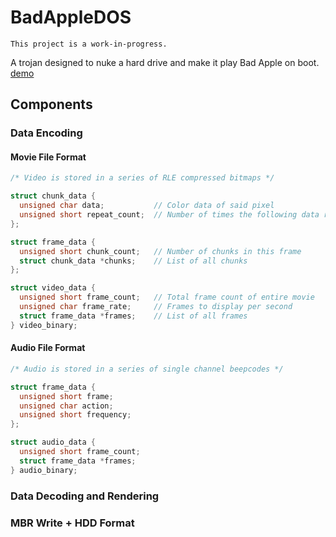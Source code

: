 # BadAppleDOS
`This project is a work-in-progress.`

A trojan designed to nuke a hard drive and make it play Bad Apple on boot.
[demo](https://streamable.com/gbiy2)

## Components

### Data Encoding
#### Movie File Format
``` c
/* Video is stored in a series of RLE compressed bitmaps */

struct chunk_data {
  unsigned char data;           // Color data of said pixel
  unsigned short repeat_count;  // Number of times the following data repeats
};

struct frame_data {
  unsigned short chunk_count;   // Number of chunks in this frame
  struct chunk_data *chunks;    // List of all chunks
};

struct video_data {
  unsigned short frame_count;   // Total frame count of entire movie
  unsigned char frame_rate;     // Frames to display per second
  struct frame_data *frames;    // List of all frames
} video_binary;

```

#### Audio File Format
``` c
/* Audio is stored in a series of single channel beepcodes */

struct frame_data {
  unsigned short frame;
  unsigned char action;
  unsigned short frequency;
};

struct audio_data {
  unsigned short frame_count;
  struct frame_data *frames;
} audio_binary;

```
### Data Decoding and Rendering

### MBR Write + HDD Format
